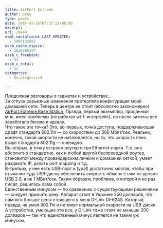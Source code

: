 ```yaml
---
title: AirPort Extreme
author: Gray
type: posts
date: 2007-06-16T07:37:21+00:00
excerpt:
url: /8644
esml_socialcount_LAST_UPDATED:
  - 1497132962
essb_cache_expire:
  - 1616585304
essb_c_facebook:
  - 11
essb_c_total:
  - 11
categories:
  - Uncategorized

---
```








Продолжая разговоры о гаджетах и устройствах&#8230;  
За отпуск серьезные изменения претерпела конфигурация моей домашней сети. Теперь в центре ее стоит (абсолютно закономерно) <a href="http://www.apple.com/airportextreme/" target="_blank">AirPort Extreme Base Station</a>, Правда, первый экземпляр, проданный мне, имел проблемы (не работал wi-fi интерфейс), но после замены все заработало близко к идеалу.  
Что такое эта точка? Это, во-первых, точка доступа, поддерживающая драфт стандарта 802.11n &#8212; со скоростями до 300 Мбит/сек. Реально, конечно, такой скорости не наблюдается, но то, что скорость явно выше стандарта 802.11g &#8212; очевидно.  
Во-вторых, в точку встроен роутер и три Ethernet-порта. Т.е. она абсолютно стандартно, как и любой другой беспроводной роутер, становится между провайдерским линком и домашней сеткой, умеет раздавать IP, делать port mapping и т.д.  
В-третьих, у нее есть USB-порт и (ура!) достаточно мозгов, чтобы при втыкании туда USB-диска обеспечить скорость обмена с ним на уровне USB 2.0, а не 1 МБит/сек. Таким образом, проблема, о которой я не раз писал, решилась сама собой.  
Единственным минусом &#8212; по сравнению с существующими решениями &#8212; следует признать цену. Аппарат стоит в Украине 250 долларов, что намного больше цены стоявшего у меня D-Link DI-624S. Который, правда, не умел 802.11n и не тянул нормальной скорости на USB-диске. А устройства, умеющие это все, у D-Link тоже стоят не меньше 200 долларов &#8212; так что единственный минус является не таким уж минусом.